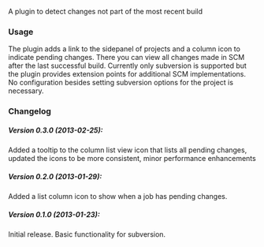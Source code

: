 A plugin to detect changes not part of the most recent build

### Usage

The plugin adds a link to the sidepanel of projects and a column icon to
indicate pending changes. There you can view all changes made in SCM
after the last successful build. Currently only subversion is supported
but the plugin provides extension points for additional SCM
implementations. No configuration besides setting subversion options for
the project is necessary.

### Changelog

##### Version 0.3.0 (2013-02-25):

Added a tooltip to the column list view icon that lists all pending
changes, updated the icons to be more consistent, minor performance
enhancements

##### Version 0.2.0 (2013-01-29):

Added a list column icon to show when a job has pending changes.

##### Version 0.1.0 (2013-01-23):

Initial release. Basic functionality for subversion.
